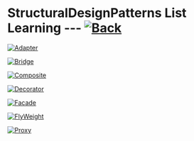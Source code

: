 # StructuralDesignPatterns List Learning --- [![Back](https://img.shields.io/badge/Back-900?style=for-the-badge&logo=github&logoColor=white)](https://github.com/MohammadRezaGholamizadeh/EducactionLibrary/blob/main/Library/DesignPatterns/README.md)

[![Adapter](https://img.shields.io/badge/Adapter-124?style=for-the-badge&logo=github&logoColor=white)](https://github.com/MohammadRezaGholamizadeh/EducactionLibrary/blob/main/Library/DesignPatterns/StructuralDesignPatterns/Adapter/README.md)

[![Bridge](https://img.shields.io/badge/Bridge-256?style=for-the-badge&logo=github&logoColor=white)](https://github.com/MohammadRezaGholamizadeh/EducactionLibrary/blob/main/Library/DesignPatterns/StructuralDesignPatterns/Bridge/README.md)

[![Composite](https://img.shields.io/badge/Composite-279?style=for-the-badge&logo=github&logoColor=white)](https://github.com/MohammadRezaGholamizadeh/EducactionLibrary/blob/main/Library/DesignPatterns/StructuralDesignPatterns/Composite/README.md)

[![Decorator](https://img.shields.io/badge/Decorator-147?style=for-the-badge&logo=github&logoColor=white)](https://github.com/MohammadRezaGholamizadeh/EducactionLibrary/blob/main/Library/DesignPatterns/StructuralDesignPatterns/Decorator/README.md)

[![Facade](https://img.shields.io/badge/Facade-854?style=for-the-badge&logo=github&logoColor=white)](https://github.com/MohammadRezaGholamizadeh/EducactionLibrary/blob/main/Library/DesignPatterns/StructuralDesignPatterns/Facade/README.md)

[![FlyWeight](https://img.shields.io/badge/FlyWeight-345?style=for-the-badge&logo=github&logoColor=white)](https://github.com/MohammadRezaGholamizadeh/EducactionLibrary/blob/main/Library/DesignPatterns/StructuralDesignPatterns/FlyWeight/README.md)

[![Proxy](https://img.shields.io/badge/Proxy-900?style=for-the-badge&logo=github&logoColor=white)](https://github.com/MohammadRezaGholamizadeh/EducactionLibrary/blob/main/Library/DesignPatterns/StructuralDesignPatterns/Proxy/README.md)
